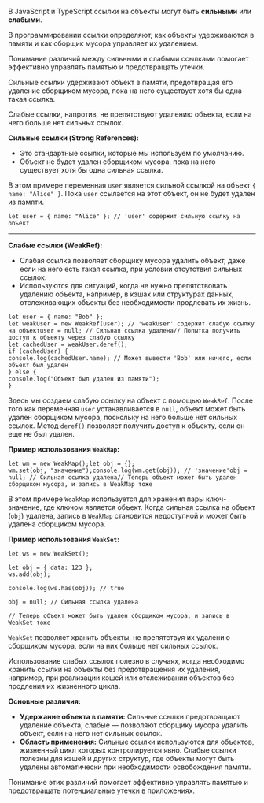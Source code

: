 В JavaScript и TypeScript ссылки на объекты могут быть **сильными** или **слабыми**.

В программировании ссылки определяют, как объекты удерживаются в памяти и как сборщик мусора управляет их удалением.

Понимание различий между сильными и слабыми ссылками помогает эффективно управлять памятью и предотвращать утечки.

Сильные ссылки удерживают объект в памяти, предотвращая его удаление сборщиком мусора, пока на него существует хотя бы одна такая ссылка.

Слабые ссылки, напротив, не препятствуют удалению объекта, если на него больше нет сильных ссылок.

**Сильные ссылки (Strong References):**

* Это стандартные ссылки, которые мы используем по умолчанию.
* Объект не будет удален сборщиком мусора, пока на него существует хотя бы одна сильная ссылка.

В этом примере переменная `user` является сильной ссылкой на объект `{ name: "Alice" }`. Пока `user` ссылается на этот объект, он не будет удален из памяти.

```
let user = { name: "Alice" }; // 'user' содержит сильную ссылку на объект

```

---

**Слабые ссылки (WeakRef):**

* Слабая ссылка позволяет сборщику мусора удалить объект, даже если на него есть такая ссылка, при условии отсутствия сильных ссылок.
* Используются для ситуаций, когда не нужно препятствовать удалению объекта, например, в кэшах или структурах данных, отслеживающих объекты без необходимости продлевать их жизнь.

```
let user = { name: "Bob" };
let weakUser = new WeakRef(user); // 'weakUser' содержит слабую ссылку на объектuser = null; // Сильная ссылка удалена// Попытка получить доступ к объекту через слабую ссылку
let cachedUser = weakUser.deref();
if (cachedUser) {
console.log(cachedUser.name); // Может вывести 'Bob' или ничего, если объект был удален
} else {
console.log("Объект был удален из памяти");
}
```

Здесь мы создаем слабую ссылку на объект с помощью `WeakRef`. После того как переменная `user` устанавливается в `null`, объект может быть удален сборщиком мусора, поскольку на него больше нет сильных ссылок. Метод `deref()` позволяет получить доступ к объекту, если он еще не был удален.

**Пример использования `WeakMap`:**

```
let wm = new WeakMap();let obj = {};
wm.set(obj, "значение");console.log(wm.get(obj)); // 'значение'obj = null; // Сильная ссылка удалена// Теперь объект может быть удален сборщиком мусора, и запись в WeakMap тоже
```

В этом примере `WeakMap` используется для хранения пары ключ-значение, где ключом является объект. Когда сильная ссылка на объект (`obj`) удалена, запись в `WeakMap` становится недоступной и может быть удалена сборщиком мусора.

**Пример использования `WeakSet`:**

```
let ws = new WeakSet();

let obj = { data: 123 };
ws.add(obj);

console.log(ws.has(obj)); // true

obj = null; // Сильная ссылка удалена

// Теперь объект может быть удален сборщиком мусора, и запись в WeakSet тоже

```



`WeakSet` позволяет хранить объекты, не препятствуя их удалению сборщиком мусора, если на них больше нет сильных ссылок.

Использование слабых ссылок полезно в случаях, когда необходимо хранить ссылки на объекты без предотвращения их удаления, например, при реализации кэшей или отслеживании объектов без продления их жизненного цикла.


**Основные различия:**

* **Удержание объекта в памяти:** Сильные ссылки предотвращают удаление объекта, слабые — позволяют сборщику мусора удалить объект, если на него нет сильных ссылок.
* **Область применения:** Сильные ссылки используются для объектов, жизненный цикл которых контролируется явно. Слабые ссылки полезны для кэшей и других структур, где объекты могут быть удалены автоматически при необходимости освобождения памяти.

Понимание этих различий помогает эффективно управлять памятью и предотвращать потенциальные утечки в приложениях.
